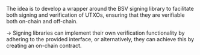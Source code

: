 The idea is to develop a wrapper around the BSV signing library to facilitate both signing and verification of UTXOs, ensuring that they are verifiable both on-chain and off-chain.

-> Signing libraries can implement their own verification functionality by adhering to the provided interface, or alternatively, they can achieve this by creating an on-chain contract.